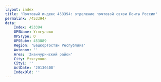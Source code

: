 ```yaml
---
layout: index
title: 'Почтовый индекс 453394: отделение почтовой связи Почты России'
permalink: /453394/
data:
    Index: 453394
    OPSName: Утягулово
    OPSType: О
    OPSSubm: 453889
    Region: 'Башкортостан Республика'
    Autonom: ''
    Area: 'Зианчуринский район'
    City: Утягулово
    City1: ''
    ActDate: '20130408'
    IndexOld: ''
---
```

